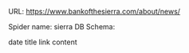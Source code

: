 URL: https://www.bankofthesierra.com/about/news/

Spider name: sierra
DB Schema:

date
title
link
content
